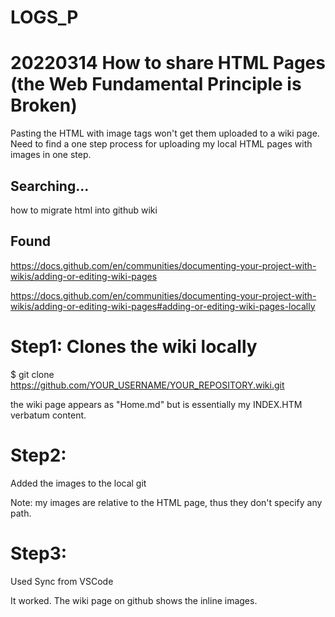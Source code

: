 # LOGS_P

# 20220314 How to share HTML Pages (the Web Fundamental Principle is Broken)

Pasting the HTML with image tags won't get them uploaded to a wiki page.
Need to find a one step process for uploading my local HTML pages with images in one step.

## Searching...
how to migrate html into github wiki

## Found

https://docs.github.com/en/communities/documenting-your-project-with-wikis/adding-or-editing-wiki-pages

https://docs.github.com/en/communities/documenting-your-project-with-wikis/adding-or-editing-wiki-pages#adding-or-editing-wiki-pages-locally

# Step1: Clones the wiki locally
$ git clone https://github.com/YOUR_USERNAME/YOUR_REPOSITORY.wiki.git

the wiki page appears as "Home.md" but is essentially my INDEX.HTM verbatum content.

# Step2:
Added the images to the local git

Note: my images are relative to the HTML page, thus they don't specify any path.

# Step3:
Used Sync from VSCode

It worked. The wiki page on github shows the inline images.
